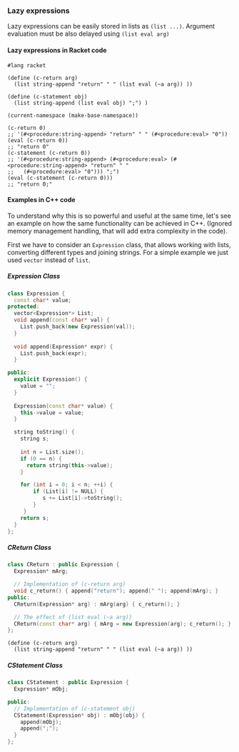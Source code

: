 
### Lazy expressions

Lazy expressions can be easily stored in lists as `(list ...)`. Argument evaluation must be also delayed using `(list eval arg)`

#### Lazy expressions in Racket code

```racket
#lang racket

(define (c-return arg)
  (list string-append "return" " " (list eval (~a arg)) ))

(define (c-statement obj)
  (list string-append (list eval obj) ";") )

(current-namespace (make-base-namespace))

(c-return 0)
;; '(#<procedure:string-append> "return" " " (#<procedure:eval> "0"))
(eval (c-return 0))
;; "return 0"
(c-statement (c-return 0))
;; '(#<procedure:string-append> (#<procedure:eval> (#<procedure:string-append> "return" " " 
;;   (#<procedure:eval> "0"))) ";")
(eval (c-statement (c-return 0)))
;; "return 0;"
```

#### Examples in C++ code

To understand why this is so powerful and useful at the same time, let's see an example on how the same functionality can be achieved in C++. (Ignored memory management handling, that will add extra complexity in the code).

First we have to consider an `Expression` class, that allows working with lists, converting different types and joining strings. For a simple example we just used `vector` instead of `list`.

##### Expression Class

```cpp
class Expression {
  const char* value;
protected:
  vector<Expression*> List;
  void append(const char* val) {
    List.push_back(new Expression(val));
  }
  
  void append(Expression* expr) {
    List.push_back(expr);
  }

public:
  explicit Expression() {
    value = "";
  }
  
  Expression(const char* value) {
    this->value = value;
  }

  string toString() {
    string s;
  
    int n = List.size();
    if (0 == n) {
      return string(this->value);
    }

    for (int i = 0; i < n; ++i) {
        if (List[i] != NULL) {
           s += List[i]->toString();
        }
     }
    return s;
  }
};
```


##### CReturn Class

```cpp
class CReturn : public Expression {
  Expression* mArg;

  // Implementation of (c-return arg)
  void c_return() { append("return"); append(" "); append(mArg); }
public:
  CReturn(Expression* arg) : mArg(arg) { c_return(); }

  // The effect of (list eval (~a arg)) 
  CReturn(const char* arg) { mArg = new Expression(arg); c_return(); }
};
```

```racket
(define (c-return arg)
  (list string-append "return" " " (list eval (~a arg)) ))

```

##### CStatement Class

```cpp
class CStatement : public Expression {
  Expression* mObj;

public:
  // Implementation of (c-statement obj)
  CStatement(Expression* obj) : mObj(obj) {
    append(mObj);
    append(";");
  }
};
```
